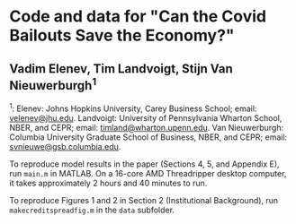 # Code and data for "Can the Covid Bailouts Save the Economy?"
## Vadim Elenev, Tim Landvoigt, Stijn Van Nieuwerburgh<sup>1</sup>


<sup>1</sup>: Elenev: Johns Hopkins University, Carey Business School; email:
    <velenev@jhu.edu>. Landvoigt: University of Pennsylvania Wharton
    School, NBER, and CEPR; email: <timland@wharton.upenn.edu>. Van
    Nieuwerburgh: Columbia University Graduate School of Business, NBER,
    and CEPR; email: <svnieuwe@gsb.columbia.edu>.

To reproduce model results in the paper (Sections 4, 5, and Appendix E), run `main.m` in MATLAB. On a 16-core AMD Threadripper desktop computer, it takes approximately 2 hours and 40 minutes to run.

To reproduce Figures 1 and 2 in Section 2 (Institutional Background), run `makecreditspreadfig.m` in the `data` subfolder.
